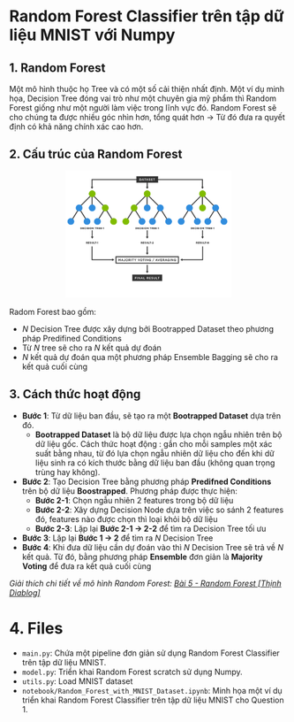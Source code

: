 # Random Forest Classifier trên tập dữ liệu MNIST với Numpy
## 1. Random Forest
Một mô hình thuộc họ Tree và có một số cải thiện nhất định. Một ví dụ minh họa, Decision Tree đóng vai trò như một chuyên gia mỹ phẩm thì Random Forest giống như một người làm việc trong lĩnh vực đó. Random Forest sẽ cho chúng ta được nhiều góc nhìn hơn, tổng quát hơn → Từ đó đưa ra quyết định có khả năng chính xác cao hơn.

## 2. Cấu trúc của Random Forest
<p align="center">
  <img src="https://github.com/nvsthinh/Interview_QAI/blob/main/data/Q1.png" width="300"/>
</p>

Radom Forest bao gồm:
- $N$ Decision Tree được xây dựng bởi Bootrapped Dataset theo phương pháp Predifined Conditions
- Từ $N$ tree sẽ cho ra $N$ kết quả dự đoán
- $N$ kết quả dự đoán qua một phương pháp Ensemble Bagging sẽ cho ra kết quả cuối cùng

## 3. Cách thức hoạt động
- **Bước 1**: Từ dữ liệu ban đầu, sẽ tạo ra một **Bootrapped Dataset** dựa trên đó.
    - **Bootrapped Dataset** là bộ dữ liệu được lựa chọn ngẫu nhiên trên bộ dữ liệu gốc. Cách thức hoạt động : gắn cho mỗi samples một xác suất bằng nhau, từ đó lựa chọn ngẫu nhiên dữ liệu cho đến khi dữ liệu sinh ra có kích thước bằng dữ liệu ban đầu (không quan trọng trùng hay không).
- **Bước 2**: Tạo Decision Tree bằng phương pháp **Predifned Conditions** trên bộ dữ liệu **Boostrapped**. Phương pháp được thực hiện:
    - **Bước 2-1**: Chọn ngẫu nhiên 2 features trong bộ dữ liệu
    - **Bước 2-2**: Xây dựng Decision Node dựa trên việc so sánh 2 features đó, features nào được chọn thì loại khỏi bộ dữ liệu
    - **Bước 2-3**: Lặp lại **Bước 2-1 → 2-2** để tìm ra Decision Tree tối ưu
- **Bước 3**: Lặp lại **Bước 1 → 2** để tìm ra $N$  Decision Tree
- **Bước 4**: Khi đưa dữ liệu cần dự đoán vào thì $N$ Decision Tree sẽ trả về $N$ kết quả. Từ đó, bằng phương pháp **Ensemble** đơn giản là **Majority Voting** để đưa ra kết quả cuối cùng


*Giải thích chi tiết về mô hình Random Forest: [Bài 5 - Random Forest [Thịnh Diablog]](https://flowery-fairy-f0d.notion.site/B-i-5-Random-Forest-d39ed94c6c1240c0b87f1708e5358f12?pvs=4)*

# 4. Files
- `main.py`: Chứa một pipeline đơn giản sử dụng Random Forest Classifier trên tập dữ liệu MNIST.
- `model.py`: Triển khai Random Forest scratch sử dụng Numpy.
- `utils.py`: Load MNIST dataset
- `notebook/Random_Forest_with_MNIST_Dataset.ipynb`: Minh họa một ví dụ triển khai Random Forest Classifier trên tập dữ liệu MNIST cho Question 1.
